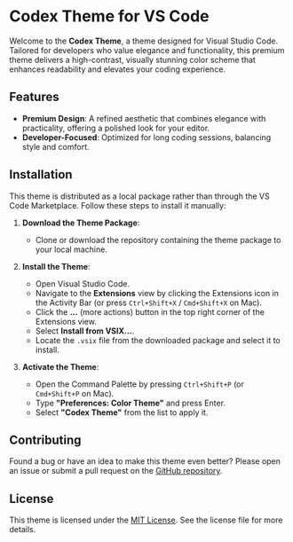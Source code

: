 # Codex Theme for VS Code

Welcome to the **Codex Theme**, a theme designed for Visual Studio Code. Tailored for developers who value elegance and functionality, this premium theme delivers a high-contrast, visually stunning color scheme that enhances readability and elevates your coding experience.

## Features

- **Premium Design**: A refined aesthetic that combines elegance with practicality, offering a polished look for your editor.
- **Developer-Focused**: Optimized for long coding sessions, balancing style and comfort.

## Installation

This theme is distributed as a local package rather than through the VS Code Marketplace. Follow these steps to install it manually:

1. **Download the Theme Package**:
   - Clone or download the repository containing the theme package to your local machine.

2. **Install the Theme**:
   - Open Visual Studio Code.
   - Navigate to the **Extensions** view by clicking the Extensions icon in the Activity Bar (or press `Ctrl+Shift+X` / `Cmd+Shift+X` on Mac).
   - Click the **...** (more actions) button in the top right corner of the Extensions view.
   - Select **Install from VSIX...**.
   - Locate the `.vsix` file from the downloaded package and select it to install.

3. **Activate the Theme**:
   - Open the Command Palette by pressing `Ctrl+Shift+P` (or `Cmd+Shift+P` on Mac).
   - Type **"Preferences: Color Theme"** and press Enter.
   - Select **"Codex Theme"** from the list to apply it.

## Contributing

Found a bug or have an idea to make this theme even better? Please open an issue or submit a pull request on the [GitHub repository](https://github.com/ricardojmf/codex-vscode-theme).


## License

This theme is licensed under the [MIT License](LICENSE). See the license file for more details.